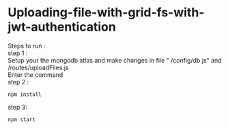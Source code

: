 # Uploading-file-with-grid-fs-with-jwt-authentication

Steps to run :\
step 1 : \
Setup your the mongodb atlas and make changes in file " /config/db.js" and  /routes/uploadFiles.js\
Enter the command \
step 2 : 
```
npm install
```
step 3:
```
npm start
```
